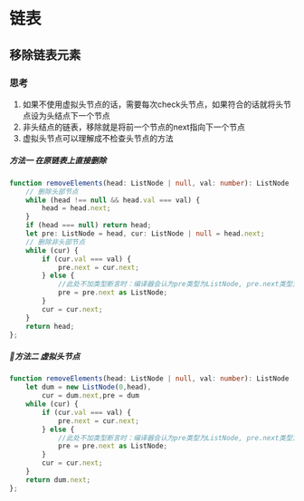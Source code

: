 # 链表

## 移除链表元素

### 思考

1. 如果不使用虚拟头节点的话，需要每次check头节点，如果符合的话就将头节点设为头结点下一个节点
2. 非头结点的链表，移除就是将前一个节点的next指向下一个节点
3. 虚拟头节点可以理解成不检查头节点的方法

##### 方法一 在原链表上直接删除

```ts
function removeElements(head: ListNode | null, val: number): ListNode | null {
    // 删除头部节点
    while (head !== null && head.val === val) {
        head = head.next;
    }
    if (head === null) return head;
    let pre: ListNode = head, cur: ListNode | null = head.next;
    // 删除非头部节点
    while (cur) {
        if (cur.val === val) {
            pre.next = cur.next;
        } else {
            //此处不加类型断言时：编译器会认为pre类型为ListNode, pre.next类型为ListNode | null
            pre = pre.next as ListNode;
        }
        cur = cur.next;
    }
    return head;
};
```

##### 方法二 虚拟头节点

```ts
function removeElements(head: ListNode | null, val: number): ListNode | null {
    let dum = new ListNode(0,head),
        cur = dum.next,pre = dum
    while (cur) {
        if (cur.val === val) {
            pre.next = cur.next;
        } else {
            //此处不加类型断言时：编译器会认为pre类型为ListNode, pre.next类型为ListNode | null
            pre = pre.next as ListNode;
        }
        cur = cur.next;
    }
    return dum.next;
};
```

